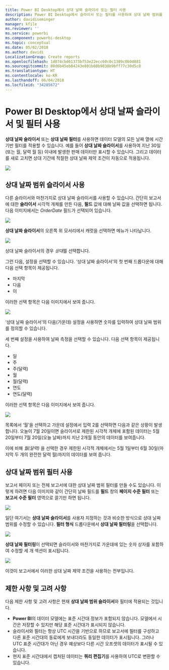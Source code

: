 ```yaml
---
title: Power BI Desktop에서 상대 날짜 슬라이서 또는 필터 사용
description: Power BI Desktop에서 슬라이서 또는 필터를 사용하여 상대 날짜 범위를 제한하는 방법을 알아봅니다.
author: davidiseminger
manager: kfile
ms.reviewer: ''
ms.service: powerbi
ms.component: powerbi-desktop
ms.topic: conceptual
ms.date: 05/02/2018
ms.author: davidi
LocalizationGroup: Create reports
ms.openlocfilehash: 1d074cbd61373bf53e22ecc60c0c1389c0b94881
ms.sourcegitcommit: 80d6b45eb84243e801b60b9038b9bff77c30d5c8
ms.translationtype: HT
ms.contentlocale: ko-KR
ms.lasthandoff: 06/04/2018
ms.locfileid: "34285672"
---
```

# <a name="use-a-relative-date-slicer-and-filter-in-power-bi-desktop"></a>Power BI Desktop에서 상대 날짜 슬라이서 및 필터 사용
**상대 날짜 슬라이서** 또는 **상대 날짜 필터**를 사용하면 데이터 모델의 모든 날짜 열에 시간 기반 필터를 적용할 수 있습니다. 예를 들어 **상대 날짜 슬라이서**를 사용하여 지난 30일(또는 월, 달력 월 등) 이내에 발생한 판매 데이터만 표시할 수 있습니다. 그리고 데이터를 새로 고치면 상대 기간에 적절한 상대 날짜 제약 조건이 자동으로 적용됩니다.

![](media/desktop-slicer-filter-date-range/relative-date-range-slicer-filter_01.png)

## <a name="using-the-relative-date-range-slicer"></a>상대 날짜 범위 슬라이서 사용
다른 슬라이서와 마찬가지로 상대 날짜 슬라이서를 사용할 수 있습니다. 간단히 보고서에 대한 **슬라이서** 시각적 개체를 만든 다음, **필드** 값에 대해 날짜 값을 선택하면 됩니다. 다음 이미지에서는 *OrderDate* 필드가 선택되어 있습니다.

![](media/desktop-slicer-filter-date-range/relative-date-range-slicer-filter_02.png)

**상대 날짜 슬라이서**의 오른쪽 위 모서리에서 캐럿을 선택하면 메뉴가 나타납니다.

![](media/desktop-slicer-filter-date-range/relative-date-range-slicer-filter_03.png)

상대 날짜 슬라이서의 경우 *상대*를 선택합니다.

그런 다음, 설정을 선택할 수 있습니다. ‘상대 날짜 슬라이서’의 첫 번째 드롭다운에 대해 다음 선택 항목이 제공됩니다.

* 마지막
* 다음
* 이

이러한 선택 항목은 다음 이미지에서 보여 줍니다.

![](media/desktop-slicer-filter-date-range/relative-date-range-slicer-filter_04.png)

‘상대 날짜 슬라이서’의 다음(가운데) 설정을 사용하면 숫자를 입력하여 상대 날짜 범위를 정의할 수 있습니다.

세 번째 설정을 사용하여 날짜 측정을 선택할 수 있습니다. 다음 선택 항목이 제공됩니다.

* 일
* 주
* 주(달력)
* 월
* 월(달력)
* 연도
* 연도(달력)

이러한 선택 항목은 다음 이미지에서 보여 줍니다.

![](media/desktop-slicer-filter-date-range/relative-date-range-slicer-filter_05.png)

목록에서 ‘월’을 선택하고 가운데 설정에서 입력 2를 선택하면 다음과 같은 상황이 발생합니다. 오늘이 7월 20일이면 슬라이서로 제한된 시각적 개체에 포함된 데이터는 5월 20일부터 7월 20일(오늘 날짜)까지 지난 2개월 동안의 데이터를 보여줍니다.

이에 비해 *월(달력)* 을 선택한 경우 제한된 시각적 개체에서는 5월 1일부터 6월 30일(마지막 두 개의 완전한 달력 월)까지의 데이터를 보여 줍니다.

## <a name="using-the-relative-date-range-filter"></a>상대 날짜 범위 필터 사용
보고서 페이지 또는 전체 보고서에 대한 상대 날짜 범위 필터를 만들 수도 있습니다. 이렇게 하려면 다음 이미지와 같이 간단히 날짜 필드를 **필드** 창의 **페이지 수준 필터** 또는 **보고서 수준 필터** 영역으로 끌기만 하면 됩니다.

![](media/desktop-slicer-filter-date-range/relative-date-range-slicer-filter_06.png)

일단 여기서는 **상대 날짜 슬라이서**를 사용자 지정하는 것과 비슷한 방식으로 상대 날짜 범위를 수정할 수 있습니다. **필터 형식** 드롭다운에서 **상대 날짜 필터링**을 선택합니다.

![](media/desktop-slicer-filter-date-range/relative-date-range-slicer-filter_07.png)

**상대 날짜 필터링**이 선택되면 슬라이서와 마찬가지로 가운데에 있는 숫자 상자를 포함하여 수정할 세 개 섹션이 표시됩니다.

![](media/desktop-slicer-filter-date-range/relative-date-range-slicer-filter_08.png)

이것이 보고서에서 이러한 상대 날짜 제약 조건을 사용하는 전부입니다.

## <a name="limitations-and-considerations"></a>제한 사항 및 고려 사항
다음 제한 사항 및 고려 사항은 현재 **상대 날짜 범위 슬라이서**와 필터에 적용되는 것입니다.

* **Power BI**의 데이터 모델에는 표준 시간대 정보가 포함되지 않습니다. 모델에서 시간은 저장할 수 있지만 해당 표준 시간대가 표시되지 않습니다.
* 슬라이서와 필터는 항상 UTC 시간을 기반으로 하므로 보고서에 필터를 구성하고 다른 표준 시간대의 동료에게 보내더라도 동일한 데이터가 표시됩니다. 그러나 UTC 표준 시간대가 아닌 경우 예상보다 다른 시간 오프셋의 데이터가 표시될 수 있습니다.
* 현지 표준 시간대에서 캡처된 데이터는 **쿼리 편집기**를 사용하여 UTC로 변환할 수 있습니다.

